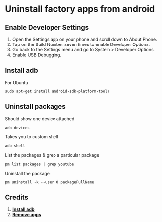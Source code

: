 # Uninstall factory apps from android

## Enable Developer Settings
1. Open the Settings app on your phone and scroll down to About Phone.
1. Tap on the Build Number seven times to enable Developer Options.
1. Go back to the Settings menu and go to System > Developer Options
1. Enable USB Debugging.

## Install adb 

For Ubuntu
```
sudo apt-get install android-sdk-platform-tools
```


## Uninstall packages

Should show one device attached
```
adb devices
```

Takes you to custom shell
```
adb shell
```

List the packages & grep a particular package

```
pm list packages | grep youtube
```

Uninstall the package 

```
pm uninstall -k --user 0 packageFullName
```


## Credits
1. **[Install adb](https://www.xda-developers.com/install-adb-windows-macos-linux/)**
1. **[Remove apps](https://www.xda-developers.com/uninstall-carrier-oem-bloatware-without-root-access/)**